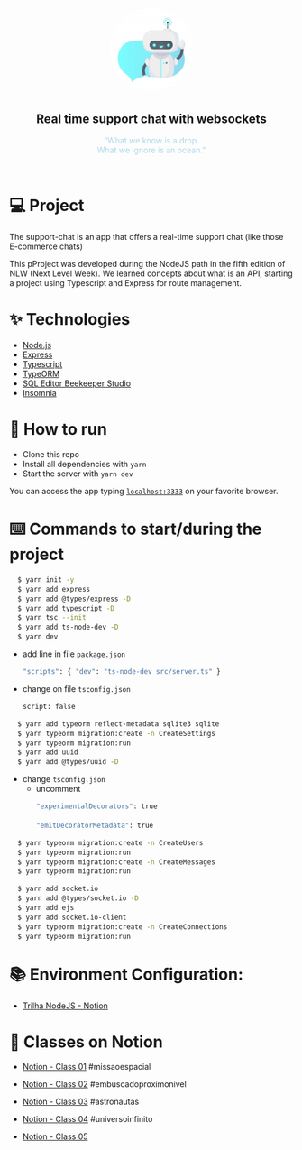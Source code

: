 <h2 align="center"><img src="./public/images/chat-bot.jpg" width=150px" style="border-radius: 50%; "/></h2>

<h2 align="center">Real time support chat with websockets</h2>

<p align="center" style="color: lightblue">“What we know is a drop. <br>What we ignore is an ocean.”</p>


</br>

# 💻 Project

The support-chat is an app that offers a real-time support chat (like those E-commerce chats)

This pProject was developed during the NodeJS path in the fifth edition of NLW (Next Level Week). We learned concepts about what is an API, starting a project using Typescript and Express for route management.

# ✨ Technologies

  - [Node.js](https://nodejs.org/en/)
  - [Express](https://expressjs.com/)
  - [Typescript](https://www.typescriptlang.org/)
  - [TypeORM](https://typeorm.io/#/)
  - [SQL Editor Beekeeper Studio](https://www.beekeeperstudio.io/)
  - [Insomnia](https://insomnia.rest/)

# 🚀 How to run

- Clone this repo
- Install all dependencies with `yarn`
- Start the server with `yarn dev`

You can access the app typing [`localhost:3333`](http://localhost:3333) on your favorite browser.


# ⌨️ Commands to start/during the project

```bash
  $ yarn init -y
  $ yarn add express
  $ yarn add @types/express -D
  $ yarn add typescript -D
  $ yarn tsc --init
  $ yarn add ts-node-dev -D
  $ yarn dev
```
  - add line in file `package.json`
    ```bash
    "scripts": { "dev": "ts-node-dev src/server.ts" }
    ```

  - change on file `tsconfig.json`
    ```bash
    script: false
    ```

```bash
  $ yarn add typeorm reflect-metadata sqlite3 sqlite
  $ yarn typeorm migration:create -n CreateSettings
  $ yarn typeorm migration:run
  $ yarn add uuid
  $ yarn add @types/uuid -D
```
  - change `tsconfig.json`
    - uncomment
      ```bash
      "experimentalDecorators": true

      "emitDecoratorMetadata": true
      ```

```bash
  $ yarn typeorm migration:create -n CreateUsers
  $ yarn typeorm migration:run
  $ yarn typeorm migration:create -n CreateMessages
  $ yarn typeorm migration:run
```
```bash
  $ yarn add socket.io
  $ yarn add @types/socket.io -D
  $ yarn add ejs
  $ yarn add socket.io-client
  $ yarn typeorm migration:create -n CreateConnections
  $ yarn typeorm migration:run
```


# 📚 Environment Configuration:
  - [Trilha NodeJS - Notion](https://www.notion.so/Trilha-Node-js-0b238db0256c4ce889df0e9ce92f4a68)


# 📄 Classes on Notion
- [Notion - Class 01](https://www.notion.so/Dia-1-Fundamentos-do-NodeJS-9a12b63d65ee480bbc71e173bcc20d2c)
#missaoespacial

- [Notion - Class 02](https://www.notion.so/Dia-2-Iniciando-com-o-Banco-de-Dados-37250e7144b04d158f7a338e7637c986)
#embuscadoproximonivel

- [Notion - Class 03](https://www.notion.so/danileao/Dia-3-Continuando-a-nossa-aplica-o-2d59e5f2d5d94081b205cc9db55637b2)
#astronautas

- [Notion - Class 04](https://www.notion.so/danileao/Dia-4-Trabalhando-com-Websocket-236b68d36a2c4416930aff0bd0f42594)
#universoinfinito

- [Notion - Class 05]()
#